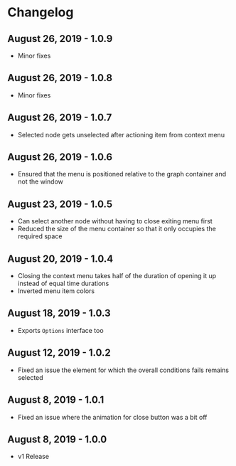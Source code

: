 # Changelog

## August 26, 2019 - 1.0.9

- Minor fixes

## August 26, 2019 - 1.0.8

- Minor fixes

## August 26, 2019 - 1.0.7

- Selected node gets unselected after actioning item from context menu

## August 26, 2019 - 1.0.6

- Ensured that the menu is positioned relative to the graph container and not the window

## August 23, 2019 - 1.0.5

- Can select another node without having to close exiting menu first
- Reduced the size of the menu container so that it only occupies the required space

## August 20, 2019 - 1.0.4

- Closing the context menu takes half of the duration of opening it up instead of equal time durations
- Inverted menu item colors

## August 18, 2019 - 1.0.3

- Exports `Options` interface too

## August 12, 2019 - 1.0.2

- Fixed an issue the element for which the overall conditions fails remains selected 

## August 8, 2019 - 1.0.1

- Fixed an issue where the animation for close button was a bit off

## August 8, 2019 - 1.0.0

- v1 Release